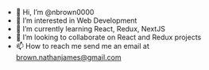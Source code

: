 - 👋 Hi, I’m @nbrown0000
- 👀 I’m interested in Web Development
- 🌱 I’m currently learning React, Redux, NextJS
- 💞️ I’m looking to collaborate on React and Redux projects
- 📫 How to reach me send me an email at brown.nathanjames@gmail.com

<!---
nbrown0000/nbrown0000 is a ✨ special ✨ repository because its `README.md` (this file) appears on your GitHub profile.
You can click the Preview link to take a look at your changes.
--->
